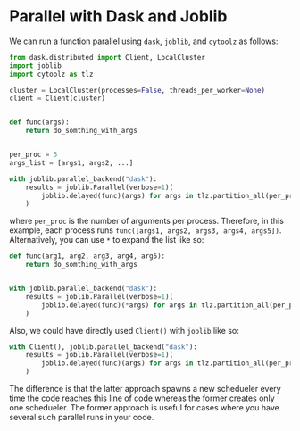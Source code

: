 # Parallel with Dask and Joblib

We can run a function parallel using `dask`, `joblib`, and `cytoolz` as follows:

```python
from dask.distributed import Client, LocalCluster
import joblib
import cytoolz as tlz

cluster = LocalCluster(processes=False, threads_per_worker=None)
client = Client(cluster)


def func(args):
    return do_somthing_with_args


per_proc = 5
args_list = [args1, args2, ...]

with joblib.parallel_backend("dask"):
    results = joblib.Parallel(verbose=1)(
        joblib.delayed(func)(args) for args in tlz.partition_all(per_proc, args_list)
    )
```

where `per_proc` is the number of arguments per process. Therefore, in this example,
each process runs `func([args1, args2, args3, args4, args5])`. Alternatively, you can
use `*` to expand the list like so:

```python
def func(arg1, arg2, arg3, arg4, arg5):
    return do_somthing_with_args


with joblib.parallel_backend("dask"):
    results = joblib.Parallel(verbose=1)(
        joblib.delayed(func)(*args) for args in tlz.partition_all(per_proc, args_list)
    )
```

Also, we could have directly used `Client()` with `joblib` like so:

```python
with Client(), joblib.parallel_backend("dask"):
    results = joblib.Parallel(verbose=1)(
        joblib.delayed(func)(args) for args in tlz.partition_all(per_proc, args_list)
    )
```

The difference is that the latter approach spawns a new schedueler every time
the code reaches this line of code whereas the former creates only one schedueler. The
former approach is useful for cases where you have several such parallel runs in your code.
